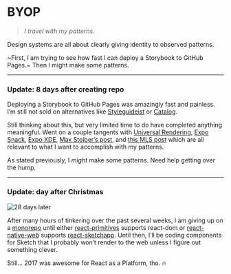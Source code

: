 # BYOP

> _I travel with my patterns._

Design systems are all about clearly giving identity to observed patterns.

~First, I am trying to see how fast I can deploy a Storybook to GitHub Pages.~ Then I might make some patterns.

---

### Update: 8 days after creating repo

Deploying a Storybook to GitHub Pages was amazingly fast and painless. I’m still not sold on alternatives like [Styleguideist](https://react-styleguidist.js.org) or [Catalog](http://catalog.style).

Still thinking about this, but very limited time to do have completed anything meaningful. Went on a couple tangents with [Universal Rendering](http://airbnb.io/react-sketchapp/docs/guides/universal-rendering.html), [Expo Snack](https://snack.expo.io), [Expo XDE](https://expo.io), [Max Stoiber’s post](https://medium.com/styled-components/announcing-primitives-support-for-truly-universal-component-systems-5772c7d14bc7), and [this MLS post](https://hackernoon.com/up-and-running-with-universal-components-66678132cad) which are all relevant to what I want to accomplish with my patterns.

As stated previously, I _might_ make some patterns. Need help getting over the hump.

---

### Update: day after Christmas

![28 days later](https://www.spookyisles.com/wp-content/uploads/2016/11/28-Days-Later-scene.jpg)

After many hours of tinkering over the past several weeks, I am giving up on a [monorepo](https://hackernoon.com/up-and-running-with-universal-components-66678132cad) until either [react-primitives](https://github.com/lelandrichardson/react-primitives/issues) supports react-dom or [react-native-web](https://github.com/necolas/react-native-web) supports [react-sketchapp](https://github.com/airbnb/react-sketchapp). Until then, I’ll be coding components for Sketch that I probably won’t render to the web unless I figure out something clever.

Still… 2017 was awesome for React as a Platform, tho. 🔥
